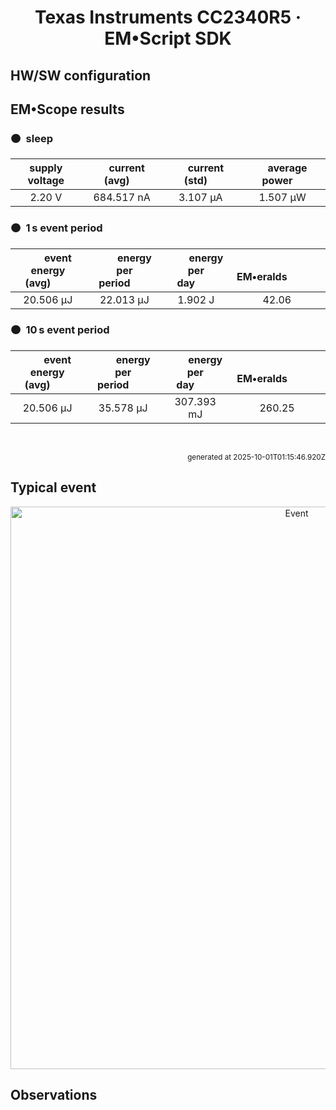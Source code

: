 
<h1 align="center">Texas Instruments CC2340R5 · EM&bull;Script SDK</h1>

## HW/SW configuration

## EM&bull;Scope results

<!-- @emscope-pack:start -->


### 🟠&ensp;sleep

| supply voltage | &emsp;current (avg)&emsp; | &emsp;current (std)&emsp; | &emsp;average power&emsp;
|:---:|:---:|:---:|:---:|
| 2.20 V | 684.517 nA |   3.107 µA |   1.507 µW |

### 🟠&ensp;1&thinsp;s event period

| &emsp;&emsp;event energy (avg)&emsp;&emsp; | &emsp;&emsp;energy per period&emsp;&emsp; | &emsp;&emsp;energy per day&emsp;&emsp; | &emsp;&emsp;&emsp;**EM&bull;eralds**&emsp;&emsp;&emsp;
|:---:|:---:|:---:|:---:|
|  20.506 µJ |  22.013 µJ |   1.902 J | 42.06 |

### 🟠&ensp;10&thinsp;s event period

| &emsp;&emsp;event energy (avg)&emsp;&emsp; | &emsp;&emsp;energy per period&emsp;&emsp; | &emsp;&emsp;energy per day&emsp;&emsp; | &emsp;&emsp;&emsp;**EM&bull;eralds**&emsp;&emsp;&emsp;
|:---:|:---:|:---:|:---:|
|  20.506 µJ |  35.578 µJ | 307.393 mJ | 260.25 |

<br>
<p align="right"><sub>generated at 2025-10-01T01:15:46.920Z</sub></p>
    

<!-- @emscope-pack:end -->

## Typical event

<p align="center">
    <img src="event-ID.png" alt="Event" width="900">
</p>

## Observations

